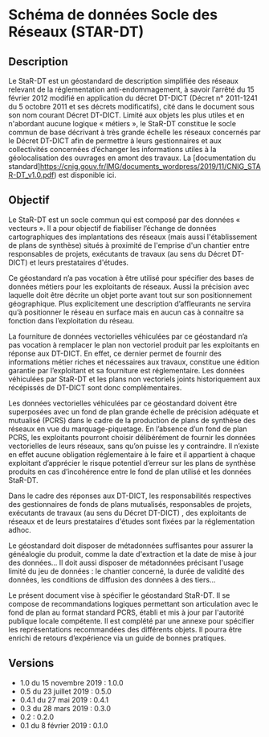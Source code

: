 # Schéma de données Socle des Réseaux (STAR-DT)

## Description
Le StaR-DT est un géostandard de description simplifiée des réseaux relevant de la réglementation anti-endommagement, à savoir l’arrêté du 15 février 2012 modifié en application du décret DT-DICT (Décret n° 2011-1241 du 5 octobre 2011 et ses décrets modificatifs), cité dans le document sous son nom courant Décret DT-DICT.
Limité aux objets les plus utiles et en n'abordant aucune logique « métiers », le StaR-DT constitue le socle commun de base décrivant à très grande échelle les réseaux concernés par le Décret DT-DICT afin de permettre à leurs gestionnaires et aux collectivités concernées d’échanger les informations utiles à la géolocalisation des ouvrages en amont des travaux. La [documentation du standard]https://cnig.gouv.fr/IMG/documents_wordpress/2019/11/CNIG_STAR-DT_v1.0.pdf) est disponible ici.

## Objectif
Le StaR-DT est un socle commun qui est composé par des données « vecteurs ». Il a pour objectif de fiabiliser l’échange de données cartographiques des implantations des réseaux (mais aussi l'établissement de plans de synthèse) situés à proximité de l'emprise d'un chantier entre responsables de projets, exécutants de travaux (au sens du Décret DT-DICT) et leurs prestataires d'études.

Ce géostandard n’a pas vocation à être utilisé pour spécifier des bases de données métiers pour les exploitants de réseaux. Aussi la précision avec laquelle doit être décrite un objet porte avant tout sur son positionnement géographique. Plus explicitement une description d’affleurants ne servira qu’à positionner le réseau en surface mais en aucun cas à connaitre sa fonction dans l’exploitation du réseau.

La fourniture de données vectorielles véhiculées par ce géostandard n’a pas vocation à remplacer le plan non vectoriel produit par les exploitants en réponse aux DT-DICT. En effet, ce dernier permet de fournir des informations métier riches et nécessaires aux travaux, constitue une édition garantie par l’exploitant et sa fourniture est réglementaire. Les données véhiculées par StaR-DT et les plans non vectoriels joints historiquement aux récépissés de DT-DICT sont donc complémentaires. 

Les données vectorielles véhiculées par ce géostandard doivent être superposées avec un fond de plan grande échelle de précision adéquate et mutualisé (PCRS) dans le cadre de la production de plans de synthèse des réseaux en vue du marquage-piquetage. En l’absence d’un fond de plan PCRS, les exploitants pourront choisir délibérément de fournir les données vectorielles de leurs réseaux, sans qu’on puisse les y contraindre. Il n’existe en effet aucune obligation réglementaire à le faire et il appartient à chaque exploitant d’apprécier le risque potentiel d’erreur sur les plans de synthèse produits en cas d’incohérence entre le fond de plan utilisé et les données StaR-DT.

Dans le cadre des réponses aux DT-DICT, les responsabilités respectives des gestionnaires de fonds de plans mutualisés, responsables de projets, exécutants de travaux (au sens du Décret DT-DICT) , des exploitants de réseaux et de leurs prestataires d'études sont fixées par la réglementation adhoc.

Le géostandard doit disposer de métadonnées suffisantes pour assurer la généalogie du produit, comme la date d'extraction et la date de mise à jour des données... 
Il doit aussi disposer de métadonnées précisant l'usage limité du jeu de données : le chantier concerné, la durée de validité des données, les conditions de diffusion des données à des tiers…

Le présent document vise à spécifier le géostandard StaR-DT. Il se compose de recommandations logiques permettant son articulation avec le fond de plan au format standard PCRS, établi et mis à jour par l'autorité publique locale compétente. Il est complété par une annexe pour spécifier les représentations recommandées des différents objets. Il pourra être enrichi de retours d’expérience via un guide de bonnes pratiques.

## Versions
- 1.0 du 15 novembre 2019 : 1.0.0
- 0.5 du 23 juillet 2019 : 0.5.0
- 0.4.1 du 27 mai 2019 : 0.4.1
- 0.3 du 28 mars 2019 : 0.3.0
- 0.2 : 0.2.0
- 0.1 du 8 février 2019 : 0.1.0
